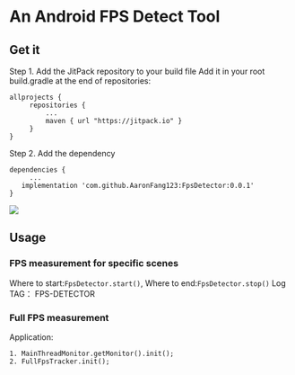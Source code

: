    # An Android FPS Detect Tool
   
   ## Get it
   Step 1. Add the JitPack repository to your build file
   Add it in your root build.gradle at the end of repositories:
   ```
   allprojects {
        repositories {
            ...
            maven { url "https://jitpack.io" }
        }
   }
   ```
   Step 2. Add the dependency
   ```
   dependencies {
        ...
   	  implementation 'com.github.AaronFang123:FpsDetector:0.0.1'
   }
   ```
   [![](https://jitpack.io/v/AaronFang123/FpsDetector.svg)](https://jitpack.io/#AaronFang123/FpsDetector)
   
   ## Usage
   ### FPS measurement for specific scenes
   Where to start:`FpsDetector.start()`, Where to end:`FpsDetector.stop()`
   Log TAG： FPS-DETECTOR
   
   ### Full FPS measurement
   Application:
   ```
   1. MainThreadMonitor.getMonitor().init();
   2. FullFpsTracker.init();
   
   ```
